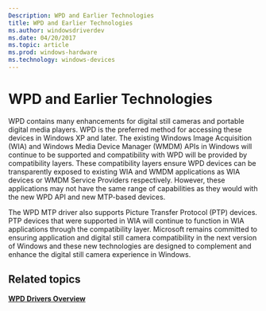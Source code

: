 ```yaml
---
Description: WPD and Earlier Technologies
title: WPD and Earlier Technologies
ms.author: windowsdriverdev
ms.date: 04/20/2017
ms.topic: article
ms.prod: windows-hardware
ms.technology: windows-devices
---
```


# WPD and Earlier Technologies


WPD contains many enhancements for digital still cameras and portable digital media players. WPD is the preferred method for accessing these devices in Windows XP and later. The existing Windows Image Acquisition (WIA) and Windows Media Device Manager (WMDM) APIs in Windows will continue to be supported and compatibility with WPD will be provided by compatibility layers. These compatibility layers ensure WPD devices can be transparently exposed to existing WIA and WMDM applications as WIA devices or WMDM Service Providers respectively. However, these applications may not have the same range of capabilities as they would with the new WPD API and new MTP-based devices.

The WPD MTP driver also supports Picture Transfer Protocol (PTP) devices. PTP devices that were supported in WIA will continue to function in WIA applications through the compatibility layer. Microsoft remains committed to ensuring application and digital still camera compatibility in the next version of Windows and these new technologies are designed to complement and enhance the digital still camera experience in Windows.

## <span id="related_topics"></span>Related topics


[**WPD Drivers Overview**](wpd-drivers-overview.md)

 

 





